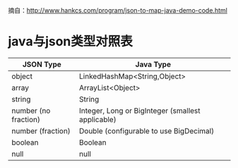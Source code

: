 摘自：http://www.hankcs.com/program/json-to-map-java-demo-code.html  

# java与json类型对照表  

| JSON Type            | Java Type                                         |  
| -------------------- | ------------------------------------------------- |  
| object               | LinkedHashMap\<String,Object\>                    |  
| array                | ArrayList\<Object\>                               |  
| string               | String                                            |  
| number (no fraction) | Integer, Long or BigInteger (smallest applicable) |  
| number (fraction)    | Double (configurable to use BigDecimal)           |  
| boolean              | Boolean                                           |  
| null                 | null                                              |  
